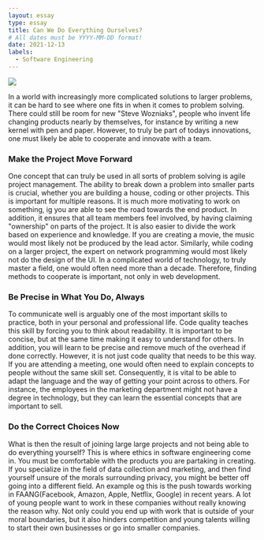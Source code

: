 ```yaml
---
layout: essay
type: essay
title: Can We Do Everything Ourselves?
# All dates must be YYYY-MM-DD format!
date: 2021-12-13
labels:
  - Software Engineering
---
```


<img class="ui medium right floated rounded image" src="https://www.springboard.com/library/static/b8fe9010fcd07f04e4bcacd362ffe9c8/5c050/shutterstock_1721774113.jpg">


In a world with increasingly more complicated solutions to larger problems, it can be hard to see where one fits in when it comes to problem solving. There could still be room for new "Steve Wozniaks", people who invent life changing products nearly by themselves, for instance by writing a new kernel with pen and paper. However, to truly be part of todays innovations, one must likely be able to cooperate and innovate with a team. 

### Make the Project Move Forward
One concept that can truly be used in all sorts of problem solving is agile project management. The ability to break down a problem into smaller parts is crucial, whether you are building a house, coding or other projects. This is important for multiple reasons. It is much more motivating to work on something, ig you are able to see the road towards the end product. In addition, it ensures that all team members feel involved, by having claiming "ownership" on parts of the project. It is also easier to divide the work based on experience and knowledge. If you are creating a movie, the music would most likely not be produced by the lead actor. Similarly, while coding on a larger project, the expert on network programming would most likely not do the design of the UI. In a complicated world of technology, to truly master a field, one would often need more than a decade. Therefore, finding methods to cooperate is important, not only in web development. 

### Be Precise in What You Do, Always
To communicate well is arguably one of the most important skills to practice, both in your personal and professional life. Code quality teaches this skill by forcing you to think about readability. It is important to be concise, but at the same time making it easy to understand for others. In addition, you will learn to be precise and remove much of the overhead if done correctly. However, it is not just code quality that needs to be this way. If you are attending a meeting, one would often need to explain concepts to people without the same skill set. Consequently, it is vital to be able to adapt the language and the way of getting your point across to others. For instance, the employees in the marketing department might not have a degree in technology, but they can learn the essential concepts that are important to sell.      

### Do the Correct Choices Now
What is then the result of joining large large projects and not being able to do everything yourself? This is where ethics in software engineering come in. You must be comfortable with the products you are partaking in creating. If you specialize in the field of data collection and marketing, and then find yourself unsure of the morals surrounding privacy, you might be better off going into a different field. An example og this is the push towards working in FAANG(Facebook, Amazon, Apple, Netflix, Google) in recent years. A lot of young people want to work in these companies without really knowing the reason why. Not only could you end up with work that is outside of your moral boundaries, but it also hinders competition and young talents willing to start their own businesses or go into smaller companies.  
